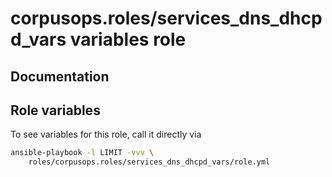 # corpusops.roles/services_dns_dhcpd_vars variables role
## Documentation

## Role variables
To see variables for this role, call it directly via
```bash
ansible-playbook -l LIMIT -vvv \
    roles/corpusops.roles/services_dns_dhcpd_vars/role.yml
```

